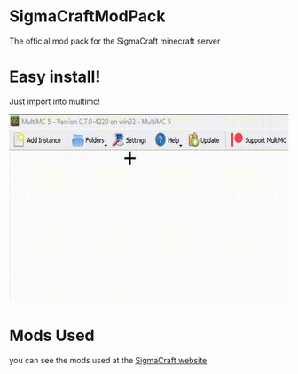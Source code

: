 <html>
  <div>
<h1>SigmaCraftModPack</h1>
<p>The official mod pack for the SigmaCraft minecraft server</p>
  </div>
  <div>
<h1>Easy install!</h1>
<p>Just import into multimc!</p>
<img src="https://github.com/memeasism/SigmaCraftModPack/blob/main/Install.gif?raw=true">
  </div>
  <div>
    <h1>Mods Used</h1>
    <p>you can see the mods used at the <a href="https://sigmacraft.pages.dev/" target="_blank" rel="noopener noreferrer">SigmaCraft website</a></p>
  </div>
</html>

